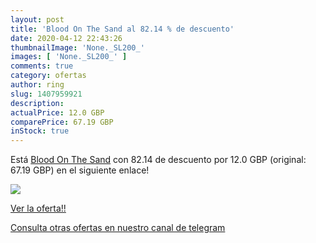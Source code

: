 ```yaml
---
layout: post
title: 'Blood On The Sand al 82.14 % de descuento'
date: 2020-04-12 22:43:26
thumbnailImage: 'None._SL200_'
images: [ 'None._SL200_' ]
comments: true
category: ofertas
author: ring
slug: 1407959921
description:
actualPrice: 12.0 GBP
comparePrice: 67.19 GBP
inStock: true
---
```


Está [Blood On The Sand](https://www.amazon.com/dp/1407959921/?tag=redken08-20) con 82.14 de descuento por 12.0 GBP (original: 67.19 GBP) en el siguiente enlace!

[![](None._SL200_)](https://www.amazon.com/dp/1407959921/?tag=redken08-20)

[Ver la oferta!!](https://www.amazon.com/dp/1407959921/?tag=redken08-20)

[Consulta otras ofertas en nuestro canal de telegram](https://t.me/s/ofertas25)
